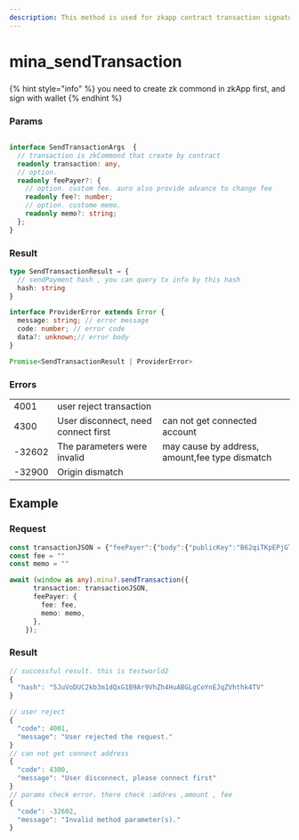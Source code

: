 ```yaml
---
description: This method is used for zkapp contract transaction signature
---
```


# mina\_sendTransaction

###

{% hint style="info" %}
you need to create zk commond in zkApp first, and sign with wallet
{% endhint %}

### Params

```typescript

interface SendTransactionArgs  {
  // transaction is zkCommond that create by contract 
  readonly transaction: any,
  // option. 
  readonly feePayer?: {
    // option. custom fee. auro also provide advance to change fee
    readonly fee?: number;
    // option. custome memo. 
    readonly memo?: string;
  };
}
```

### Result

```typescript
type SendTransactionResult = {
  // sendPayment hash , you can query tx info by this hash
  hash: string
}

interface ProviderError extends Error {
  message: string; // error message
  code: number; // error code 
  data?: unknown;// error body 
}

Promise<SendTransactionResult | ProviderError>
```

### Errors

|        |                                     |                                                |
| ------ | ----------------------------------- | ---------------------------------------------- |
| 4001   | user reject transaction             |                                                |
| 4300   | User disconnect, need connect first | can not get connected account                  |
| -32602 | The parameters were invalid         | may cause by address, amount,fee type dismatch |
| -32900 | Origin dismatch                     |                                                |

## Example

### Request

```typescript
const transactionJSON = {"feePayer":{"body":{"publicKey":"B62qiTKpEPjGTSHZrtM8uXiKgn8So916pLmNJKDhKeyBQL9TDb3nvBG","fee":"0","validUntil":null,"nonce":"0"},"authorization":"7mWxjLYgbJUkZNcGouvhVj5tJ8yu9hoexb9ntvPK8t5LHqzmrL6QJjjKtf5SgmxB4QWkDw7qoMMbbNGtHVpsbJHPyTy2EzRQ"},"accountUpdates":[{"body":{"publicKey":"B62qnwTPcbNqvrpw3pxdsD3NLnbadNJFk5MZnxQLUaX52EiGX7x9TM8","tokenId":"wSHV2S4qX9jFsLjQo8r1BsMLH2ZRKsZx6EJd1sbozGPieEC4Jf","update":{"appState":["33",null,null,null,null,null,null,null],"delegate":null,"verificationKey":null,"permissions":null,"zkappUri":null,"tokenSymbol":null,"timing":null,"votingFor":null},"balanceChange":{"magnitude":"0","sgn":"Positive"},"incrementNonce":false,"events":[],"actions":[],"callData":"9480311477670922688987895225723267062012786366393322319448750791657739847081","callDepth":0,"preconditions":{"network":{"snarkedLedgerHash":null,"blockchainLength":null,"minWindowDensity":null,"totalCurrency":null,"globalSlotSinceGenesis":null,"stakingEpochData":{"ledger":{"hash":null,"totalCurrency":null},"seed":null,"startCheckpoint":null,"lockCheckpoint":null,"epochLength":null},"nextEpochData":{"ledger":{"hash":null,"totalCurrency":null},"seed":null,"startCheckpoint":null,"lockCheckpoint":null,"epochLength":null}},"account":{"balance":null,"nonce":null,"receiptChainHash":null,"delegate":null,"state":["31",null,null,null,null,null,null,null],"actionState":null,"provedState":null,"isNew":null},"validWhile":null},"useFullCommitment":false,"implicitAccountCreationFee":false,"mayUseToken":{"parentsOwnToken":false,"inheritFromParent":false},"authorizationKind":{"isSigned":false,"isProved":true,"verificationKeyHash":"10245640308479032248697049003357984740828440340040477697922362566190589502399"}},"authorization":{"proof":null,"signature":null}}],"memo":"E4YM2vTHhWEg66xpj52JErHUBU4pZ1yageL4TVDDpTTSsv8mK6YaH"}"
const fee = ""
const memo = ""

await (window as any).mina?.sendTransaction({
      transaction: transactionJSON,
      feePayer: {
        fee: fee,
        memo: memo,
      },
    });

```

### Result

```typescript
// successful result. this is testworld2
{
  "hash": "5JuVoDUC2kb3m1dQxG1B9Ar9VhZh4HuABGLgCoYnEJqZVhthk4TV"
}

// user reject 
{
  "code": 4001,
  "message": "User rejected the request."
}
// can not get connect address
{
  "code": 4300,
  "message": "User disconnect, please connect first"
}
// params check error. there check :addres ,amount , fee
{
  "code": -32602,
  "message": "Invalid method parameter(s)."
}
```
